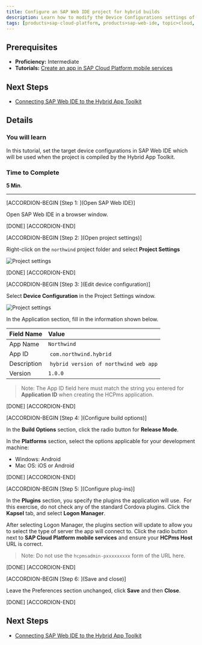 ```yaml
---
title: Configure an SAP Web IDE project for hybrid builds
description: Learn how to modify the Device Configurations settings of a mobile web project for a hybrid build
tags: [products>sap-cloud-platform, products>sap-web-ide, topic>cloud, topic>html5, topic>mobile, tutorial>intermediate ]
---
```


## Prerequisites  
- **Proficiency:** Intermediate
- **Tutorials:** [Create an app in SAP Cloud Platform mobile services](http://www.sap.com/developer/tutorials/hcpms-create-hybrid-app.html)


## Next Steps
- [Connecting SAP Web IDE to the Hybrid App Toolkit](http://www.sap.com/developer/tutorials/hcpms-webide-hat-connection.html)

## Details
### You will learn  
In this tutorial, set the target device configurations in SAP Web IDE which will be used when the project is compiled by the Hybrid App Toolkit.

### Time to Complete
**5 Min**.

---


[ACCORDION-BEGIN [Step 1: ](Open SAP Web IDE)]

Open SAP Web IDE in a browser window.

[DONE]
[ACCORDION-END]

[ACCORDION-BEGIN [Step 2: ](Open project settings)]

Right-click on the `northwind` project folder and select **Project Settings**

![Project settings](https://raw.githubusercontent.com/SAPDocuments/Tutorials/master/tutorials/hcpms-webide-hybrid-config/2.png)

[DONE]
[ACCORDION-END]

[ACCORDION-BEGIN [Step 3: ](Edit device configuration)]

Select **Device Configuration** in the Project Settings window.

![Project settings](https://raw.githubusercontent.com/SAPDocuments/Tutorials/master/tutorials/hcpms-webide-hybrid-config/3.png)

In the Application section, fill in the information shown below.

Field Name          | Value
:------------------ | :-------------
App Name            | `Northwind `
App ID              | `com.northwind.hybrid`
Description         | `hybrid version of northwind web app`
Version             | `1.0.0`

> Note: The App ID field here must match the string you entered for **Application ID** when creating the HCPms application.


[DONE]
[ACCORDION-END]

[ACCORDION-BEGIN [Step 4: ](Configure build options)]

In the **Build Options** section, click the radio button for **Release Mode**.

In the **Platforms** section, select the options applicable for your development machine:
- 	Windows: Android
- 	Mac OS: iOS or Android

[DONE]
[ACCORDION-END]

[ACCORDION-BEGIN [Step 5: ](Configure plug-ins)]

In the **Plugins** section, you specify the plugins the application will use.  For this exercise, do not check any of the standard Cordova plugins. Click the **Kapsel** tab, and select **Logon Manager**.

After selecting Logon Manager, the plugins section will update to allow you to select the type of server the app will connect to. Click the radio button next to **SAP Cloud Platform mobile services** and ensure your **HCPms Host** URL is correct.

> Note: Do not use the `hcpmsadmin-pxxxxxxxxx` form of the URL here.

[DONE]
[ACCORDION-END]

[ACCORDION-BEGIN [Step 6: ](Save and close)]

Leave the Preferences section unchanged, click **Save** and then **Close**.

[DONE]
[ACCORDION-END]


## Next Steps
- [Connecting SAP Web IDE to the Hybrid App Toolkit](http://www.sap.com/developer/tutorials/hcpms-webide-hat-connection.html)
